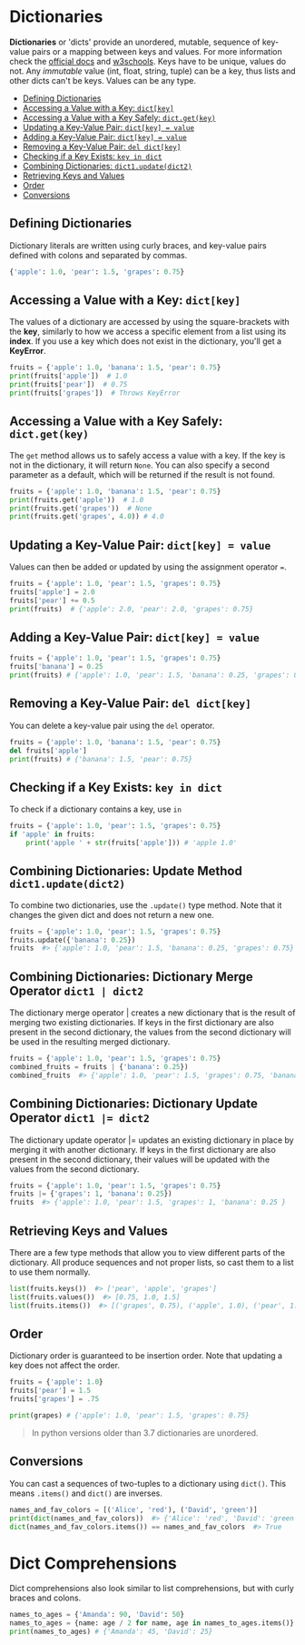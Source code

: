 # Dictionaries

**Dictionaries** or 'dicts'  provide an unordered, mutable, sequence of key-value pairs or a mapping between keys and values. For more information check the [official docs](https://docs.python.org/3/library/stdtypes.html#mapping-types-dict) and [w3schools](https://www.w3schools.com/python/python_dictionaries.asp). Keys have to be unique, values do not. Any _immutable_ value (int, float, string, tuple) can be a key, thus lists and other dicts can't be keys. Values can be any type.

- [Defining Dictionaries](#defining-dictionaries)
- [Accessing a Value with a Key: `dict[key]`](#accessing-a-value-with-a-key-dictkey)
- [Accessing a Value with a Key Safely: `dict.get(key)`](#accessing-a-value-with-a-key-safely-dictgetkey)
- [Updating a Key-Value Pair: `dict[key] = value`](#updating-a-key-value-pair-dictkey--value)
- [Adding a Key-Value Pair: `dict[key] = value`](#adding-a-key-value-pair-dictkey--value)
- [Removing a Key-Value Pair: `del dict[key]`](#removing-a-key-value-pair-del-dictkey)
- [Checking if a Key Exists: `key in dict`](#checking-if-a-key-exists-key-in-dict)
- [Combining Dictionaries: `dict1.update(dict2)`](#combining-dictionaries-dict1updatedict2)
- [Retrieving Keys and Values](#retrieving-keys-and-values)
- [Order](#order)
- [Conversions](#conversions)


## Defining Dictionaries

Dictionary literals are written using curly braces, and key-value pairs defined with colons and separated by commas.

```python
{'apple': 1.0, 'pear': 1.5, 'grapes': 0.75}
```

## Accessing a Value with a Key: `dict[key]`

The values of a dictionary are accessed by using the square-brackets with the **key**, similarly to how we access a specific element from a list using its **index**. If you use a key which does not exist in the dictionary, you'll get a **KeyError**.

```python
fruits = {'apple': 1.0, 'banana': 1.5, 'pear': 0.75}
print(fruits['apple'])  # 1.0
print(fruits['pear'])  # 0.75
print(fruits['grapes'])  # Throws KeyError
```


## Accessing a Value with a Key Safely: `dict.get(key)`

The `get` method allows us to safely access a value with a key. If the key is not in the dictionary, it will return `None`. You can also specify a second parameter as a default, which will be returned if the result is not found.


```python
fruits = {'apple': 1.0, 'banana': 1.5, 'pear': 0.75}
print(fruits.get('apple'))  # 1.0
print(fruits.get('grapes'))  # None
print(fruits.get('grapes', 4.0)) # 4.0
```

## Updating a Key-Value Pair: `dict[key] = value`

Values can then be added or updated by using the assignment operator `=`.

```python
fruits = {'apple': 1.0, 'pear': 1.5, 'grapes': 0.75}
fruits['apple'] = 2.0
fruits['pear'] += 0.5
print(fruits)  # {'apple': 2.0, 'pear': 2.0, 'grapes': 0.75}
```


## Adding a Key-Value Pair: `dict[key] = value`

```python
fruits = {'apple': 1.0, 'pear': 1.5, 'grapes': 0.75}
fruits['banana'] = 0.25
print(fruits) # {'apple': 1.0, 'pear': 1.5, 'banana': 0.25, 'grapes': 0.75}
```

## Removing a Key-Value Pair: `del dict[key]`

You can delete a key-value pair using the `del` operator.

```python
fruits = {'apple': 1.0, 'banana': 1.5, 'pear': 0.75}
del fruits['apple']
print(fruits) # {'banana': 1.5, 'pear': 0.75}
```

## Checking if a Key Exists: `key in dict`

To check if a dictionary contains a key, use `in`

```python
fruits = {'apple': 1.0, 'pear': 1.5, 'grapes': 0.75}
if 'apple' in fruits:
    print('apple ' + str(fruits['apple'])) # 'apple 1.0'
```

## Combining Dictionaries: Update Method `dict1.update(dict2)`

To combine two dictionaries, use the `.update()` type method. Note that it changes the given dict and does not return a new one.

```python
fruits = {'apple': 1.0, 'pear': 1.5, 'grapes': 0.75}
fruits.update({'banana': 0.25})
fruits  #> {'apple': 1.0, 'pear': 1.5, 'banana': 0.25, 'grapes': 0.75}
```

## Combining Dictionaries: Dictionary Merge Operator `dict1 | dict2`

The dictionary merge operator | creates a new dictionary that is the result of merging two existing dictionaries. If keys in the first dictionary are also present in the second dictionary, the values from the second dictionary will be used in the resulting merged dictionary.

```python
fruits = {'apple': 1.0, 'pear': 1.5, 'grapes': 0.75}
combined_fruits = fruits | {'banana': 0.25})
combined_fruits  #> {'apple': 1.0, 'pear': 1.5, 'grapes': 0.75, 'banana': 0.25 }
```

## Combining Dictionaries: Dictionary Update Operator `dict1 |= dict2`

The dictionary update operator |= updates an existing dictionary in place by merging it with another dictionary. If keys in the first dictionary are also present in the second dictionary, their values will be updated with the values from the second dictionary.

```python
fruits = {'apple': 1.0, 'pear': 1.5, 'grapes': 0.75}
fruits |= {'grapes': 1, 'banana': 0.25})
fruits  #> {'apple': 1.0, 'pear': 1.5, 'grapes': 1, 'banana': 0.25 }
```

## Retrieving Keys and Values

There are a few type methods that allow you to view different parts of the dictionary. All produce sequences and not proper lists, so cast them to a list to use them normally.

```python
list(fruits.keys())  #> ['pear', 'apple', 'grapes']
list(fruits.values())  #> [0.75, 1.0, 1.5]
list(fruits.items())  #> [('grapes', 0.75), ('apple', 1.0), ('pear', 1.5)]
```

## Order

Dictionary order is guaranteed to be insertion order. Note that updating a key does not affect the order.


```python
fruits = {'apple': 1.0}
fruits['pear'] = 1.5
fruits['grapes'] = .75

print(grapes) # {'apple': 1.0, 'pear': 1.5, 'grapes': 0.75}
```
> In python versions older than 3.7 dictionaries are unordered.

## Conversions

You can cast a sequences of two-tuples to a dictionary using `dict()`. This means `.items()` and `dict()` are inverses.

```python
names_and_fav_colors = [('Alice', 'red'), ('David', 'green')]
print(dict(names_and_fav_colors))  #> {'Alice': 'red', 'David': 'green'}
dict(names_and_fav_colors.items()) == names_and_fav_colors  #> True
```

# Dict Comprehensions

Dict comprehensions also look similar to list comprehensions, but with curly braces and colons.

```py
names_to_ages = {'Amanda': 90, 'David': 50}
names_to_ages = {name: age / 2 for name, age in names_to_ages.items()}
print(names_to_ages) # {'Amanda': 45, 'David': 25}
```
